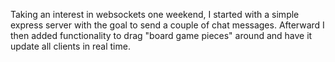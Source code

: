 Taking an interest in websockets one weekend, I started with a simple express server with the goal to send a couple of chat messages. Afterward I then added functionality to drag "board game pieces" around and have it update all clients in real time.